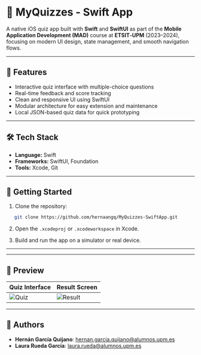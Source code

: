 # 📱 MyQuizzes - Swift App

A native iOS quiz app built with **Swift** and **SwiftUI** as part of the **Mobile Application Development (MAD)** course at **ETSIT‑UPM** (2023–2024), focusing on modern UI design, state management, and smooth navigation flows.

---

## 🧠 Features

- Interactive quiz interface with multiple-choice questions  
- Real-time feedback and score tracking  
- Clean and responsive UI using SwiftUI  
- Modular architecture for easy extension and maintenance  
- Local JSON-based quiz data for quick prototyping

---

## 🛠️ Tech Stack

- **Language:** Swift  
- **Frameworks:** SwiftUI, Foundation  
- **Tools:** Xcode, Git

---

## 🚀 Getting Started

1. Clone the repository:
```bash
   git clone https://github.com/hernaangq/MyQuizzes-SwiftApp.git
````

2. Open the `.xcodeproj` or `.xcodeworkspace` in Xcode.

3. Build and run the app on a simulator or real device.

---


---

## 📸 Preview

| Quiz Interface           | Result Screen                |
| ------------------------ | ---------------------------- |
| ![Quiz](images/PXL_20231121_184041969.jpg) | ![Result](images/PXL_20231121_184020626.jpg) |


---

## 👤 Authors

* **Hernán García Quijano**: hernan.garcia.quijano@alumnos.upm.es
* **Laura Rueda García**: laura.rueda@alumnos.upm.es


